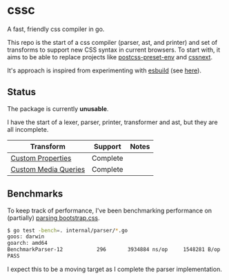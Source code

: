 # cssc
A fast, friendly css compiler in go.

This repo is the start of a css compiler (parser, ast, and printer) and set of transforms to support new CSS syntax in current browsers. To
start with, it aims to be able to replace projects like [postcss-preset-env](https://github.com/csstools/postcss-preset-env) and [cssnext](https://github.com/MoOx/postcss-cssnext).

It's approach is inspired from experimenting with [esbuild](https://github.com/evanw/esbuild) (see [here](https://github.com/evanw/esbuild/issues/111#issuecomment-673115702)).

## Status
The package is currently **unusable**.

I have the start of a lexer, parser, printer, transformer and ast, but they are all incomplete.


| Transform  | Support | Notes |
| ------------- | ------------- | ------------- |
| [Custom Properties](https://www.w3.org/TR/css-variables-1/) | Complete | |
| [Custom Media Queries](https://www.w3.org/TR/mediaqueries-5/#custom-mq) | Complete | |

## Benchmarks
To keep track of performance, I've been benchmarking performance on (partially) [parsing bootstrap.css](https://github.com/postcss/benchmark).

```bash
$ go test -bench=. internal/parser/*.go
goos: darwin
goarch: amd64
BenchmarkParser-12    	     296	   3934884 ns/op	 1548281 B/op	   45916 allocs/op
PASS
```

I expect this to be a moving target as I complete the parser implementation.
